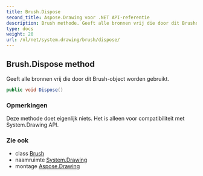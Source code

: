```yaml
---
title: Brush.Dispose
second_title: Aspose.Drawing voor .NET API-referentie
description: Brush methode. Geeft alle bronnen vrij die door dit Brushobject worden gebruikt.
type: docs
weight: 20
url: /nl/net/system.drawing/brush/dispose/
---
```

## Brush.Dispose method

Geeft alle bronnen vrij die door dit Brush-object worden gebruikt.

```csharp
public void Dispose()
```

### Opmerkingen

Deze methode doet eigenlijk niets. Het is alleen voor compatibiliteit met System.Drawing API.

### Zie ook

* class [Brush](../)
* naamruimte [System.Drawing](../../brush/)
* montage [Aspose.Drawing](../../../)


